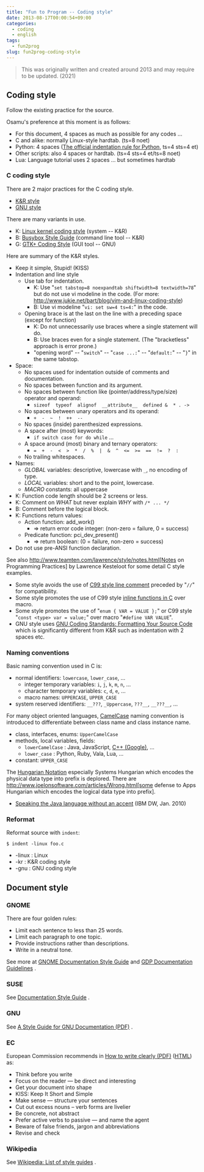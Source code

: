 ```yaml
---
title: "Fun to Program -- Coding style"
date: 2013-08-17T00:00:54+09:00
categories:
  - coding
  - english
tags:
  - fun2prog
slug: fun2prog-coding-style
---
```


> This was originally written and created around 2013 and may require to be
> updated. (2021)

## Coding style

Follow the existing practice for the source.

Osamu's preference at this moment is as follows:

* For this document, 4 spaces as much as possible for any codes ...
* C and alike: normally Linux-style hardtab. (ts=8 noet)
* Python: 4 spaces ([The official indentation rule for Python](http://www.python.org/dev/peps/pep-0008/), ts=4 sts=4 et)
* Other scripts: also 4 spaces or hardtab. (ts=4 sts=4 et/ts=8 noet)
* Lua: Language tutorial uses 2 spaces ... but sometimes hardtab

### C coding style

There are 2 major practices for the C coding style.

* [K&R style](http://en.wikipedia.org/wiki/Indent_style#K.26R_style)
* [GNU style](http://en.wikipedia.org/wiki/Indent_style#GNU_style)

There are many variants in use.

* K: [Linux kernel coding style](http://www.kernel.org/doc/Documentation/CodingStyle) (system -- K&R)
* B: [Busybox Style Guide](http://git.busybox.net/busybox/tree/docs/style-guide.txt) (command line tool -- K&R)
* G: [GTK+ Coding Style](http://git.gnome.org/browse/gtk+/plain/docs/CODING-STYLE) (GUI tool -- GNU)

Here are summary of the K&R styles.

* Keep it simple, Stupid! (KISS)
* Indentation and line style
    * Use tab for indentation.
      * K: Use "`set tabstop=8 noexpandtab shiftwidth=8 textwidth=78`" but do not use vi modeline in the code.
  (For more: http://www.jukie.net/bart/blog/vim-and-linux-coding-style)
      * B: Use vi modeline "`vi: set sw=4 ts=4:`" in the code.
    * Opening brace is at the last on the line with a preceding space (except for function)
      * K: Do not unnecessarily use braces where a single statement will do.
      * B: Use braces even for a single statement. (The "bracketless" approach is error prone.)
      * "opening word" -- "`switch`" -- "`case ...:`" -- "`default:`" -- "`}`" in the same tabstop.
* Space:
    * No spaces used for indentation outside of comments and documentation.
    * No spaces between function and its argument.
    * No spaces between function like (pointer/address/type/size) operator and operand:
      * `sizeof  typeof  alignof  __attribute__  defined &  * . ->`
    * No spaces between unary operators and its operand:
      * `+  -  ~  !  ++  --`
    * No spaces (inside) parenthesized expressions.
    * A space after (most) keywords:
      * `if switch case for do while` ...
    * A space around (most) binary and ternary operators:
      * `=  +  -  <  >  *  /  %  |  &  ^  <=  >=  ==  !=  ?  :`
    * No trailing whitespaces.
* Names:
    * *GLOBAL* variables: descriptive, lowercase with `_`, no encoding of type.
    * *LOCAL* variables: short and to the point, lowercase.
    * *MACRO* constants: all uppercase
* K: Function code length should be 2 screens or less.
* K: Comment on *WHAT* but never explain *WHY* with `/* ... */`
* B: Comment before the logical block.
* K: Functions return values:
    * Action function: add_work()
      * => return error code integer: (non-zero = failure, 0 = success)
    * Predicate function: pci_dev_present()
      * => return boolean: (0 = failure, non-zero = success)
* Do not use pre-ANSI function declaration.

See also http://www.teamten.com/lawrence/style/notes.html[Notes on Programming
Practices] by Lawrence Kesteloot for some detail C style examples.

* Some style avoids the use of [C99 style line comment](https://live.gnome.org/GTK+/BestPractices) preceded by "`//`" for compatibility.
* Some style promotes the use of C99 style [inline functions in C](http://www.greenend.org.uk/rjk/tech/inline.html) over macro.
* Some style promotes the use of "`enum { VAR = VALUE };`" or C99 style "`const <type> var = value;`" over macro "`#define VAR VALUE`".
* GNU style uses [GNU Coding Standards: Formatting Your Source Code](http://www.gnu.org/prep/standards/standards.html#Writing-C) which is significantly different from K&R such as indentation with 2 spaces etc.

### Naming conventions

Basic naming convention used in C is:

* normal identifiers: `lowercase`, `lower_case`, ...
    * integer temporary variables: `i`, `j`, `k`, `m`, `n`, ...
    * character temporary variables: `c`, `d`, `e`, ...
    * macro names: `UPPERCASE`, `UPPER_CASE`
* system reserved identifiers: `__???`, `_Uppercase`, `???__`, `__???__`, ...

For many object oriented languages,
[CamelCase](http://en.wikipedia.org/wiki/CamelCase) naming convention is
introduced to differentiate between class name and class instance name.

* class, interfaces, enums: `UpperCamelCase`
* methods,  local variables, fields:
    * `lowerCamelCase` : Java, JavaScript, [C++ (Google)](http://google-styleguide.googlecode.com/svn/trunk/cppguide.xml?showone=Type_Names#Type_Names), ...
    * `lower_case` : Python, Ruby, Vala, Lua, ...
* constant: `UPPER_CASE`

The [Hungarian Notation](http://en.wikipedia.org/wiki/Hungarian_notation)
especially Systems Hungarian which encodes the physical data type into prefix is
deplored.  There are http://www.joelonsoftware.com/articles/Wrong.html[some
defense to Apps Hungarian which encodes the logical data type into prefix].

* [Speaking the Java language without an accent](http://www.ibm.com/developerworks/java/library/j-noaccent/index.html) (IBM DW, Jan. 2010)

### Reformat

Reformat source with `indent`:

```
$ indent -linux foo.c
```

* -linux : Linux
* -kr    : K&R coding style
* -gnu   : GNU coding style

## Document style

### GNOME

There are four golden rules:

* Limit each sentence to less than 25 words.
* Limit each paragraph to one topic.
* Provide instructions rather than descriptions.
* Write in a neutral tone.

See more at
[GNOME Documentation Style Guide](http://developer.gnome.org/gdp-style-guide/stable/)
and
[GDP Documentation Guidelines](http://developer.gnome.org/gdp-handbook/stable/) .

### SUSE

See
[Documentation Style Guide](http://doc.opensuse.org/products/opensuse/Styleguide/opensuse_documentation_styleguide_sd/) .

### GNU

See
[A Style Guide for GNU Documentation (PDF)](http://www.fsf.org/licensing/gnu-press/GNU-Press-styleguide.pdf) .

### EC

European Commission recommends in
[How to write clearly (PDF)](http://ec.europa.eu/translation/english/guidelines/documents/styleguide_english_dgt_en.pdf)
([HTML](http://www.fjfhs.eu/)) as:

* Think before you write
* Focus on the reader — be direct and interesting
* Get your document into shape
* KISS: Keep It Short and Simple
* Make sense — structure your sentences
* Cut out excess nouns – verb forms are livelier
* Be concrete, not abstract
* Prefer active verbs to passive — and name the agent
* Beware of false friends, jargon and abbreviations
* Revise and check

### Wikipedia

See
[Wikipedia: List of style guides](http://en.wikipedia.org/wiki/List_of_style_guides) .



<!-- vim: set sw=2 sts=2 ai si et tw=79 ft=markdown: -->

